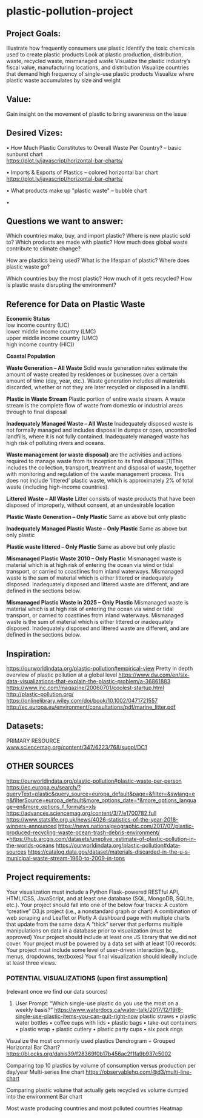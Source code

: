 # plastic-pollution-project

## Project Goals:

Illustrate how frequently consumers use plastic
Identify the toxic chemicals used to create plastic products
Look at plastic production, distribution, waste, recycled waste, mismanaged waste
Visualize the plastic industry’s fiscal value, manufacturing locations, and distribution 
Visualize countries that demand high frequency of single-use plastic products
Visualize where plastic waste accumulates by size and weight

## Value:
Gain insight on the movement of plastic to bring awareness on the issue

## Desired Vizes:
• How Much Plastic Constitutes to Overall Waste Per Country? – basic sunburst chart<br>
https://plot.ly/javascript/horizontal-bar-charts/ <br>

• Imports & Exports of Plastics – colored horizontal bar chart<br>
https://plot.ly/javascript/horizontal-bar-charts/ <br>

• What products make up "plastic waste" – bubble chart 

• 

## Questions we want to answer: 
Which countries make, buy, and import plastic?
Where is new plastic sold to?
Which products are made with plastic?
How much does global waste contribute to climate change?

How are plastics being used?
What is the lifespan of plastic?
Where does plastic waste go?

Which countries buy the most plastic?
How much of it gets recycled?
How is plastic waste disrupting the environment?


## Reference for Data on Plastic Waste

**Economic Status** <br>
low income country (LIC)<br>
lower middle income country (LMC)<br>
upper middle income country (UMC)<br>
high income country (HIC))<br>

**Coastal Population**

**Waste Generation – All Waste**
Solid waste generation rates estimate the amount of waste created by residences or businesses over a certain amount of time (day, year, etc.). Waste generation includes all materials discarded, whether or not they are later recycled or disposed in a landfill.

**Plastic in Waste Stream**
Plastic portion of entire waste stream. A waste stream is the complete flow of waste from domestic or industrial areas through to final disposal

**Inadequately Managed Waste – All Waste**
Inadequately disposed waste is not formally managed and includes disposal in dumps or open, uncontrolled landfills, where it is not fully contained. Inadequately managed waste has high risk of polluting rivers and oceans. 

**Waste management (or waste disposal)** are the activities and actions required to manage waste from its inception to its final disposal.[1]This includes the collection, transport, treatment and disposal of waste, together with monitoring and regulation of the waste management process.  This does not include 'littered' plastic waste, which is approximately 2% of total waste (including high-income
countries).

**Littered Waste – All Waste**
Litter consists of waste products that have been disposed of improperly, without consent, at an undesirable location

**Plastic Waste Generation – Only Plastic**
Same as above but only plastic

**Inadequately Managed Plastic Waste – Only Plastic**
Same as above but only plastic 

**Plastic waste littered – Only Plastic**
Same as above but only plastic 

**Mismanaged Plastic Waste 2010 – Only Plastic**
Mismanaged waste is material which is at high risk of entering the ocean via wind or tidal transport, or carried to coastlines from inland waterways. Mismanaged waste is the sum of material which is either littered or inadequately disposed. Inadequately disposed and littered waste are different, and are defined in the sections below.

**Mismanaged Plastic Waste in 2025 – Only Plastic** 
Mismanaged waste is material which is at high risk of entering the ocean via wind or tidal transport, or carried to coastlines from inland waterways. Mismanaged waste is the sum of material which is either littered or inadequately disposed. Inadequately disposed and littered waste are different, and are defined in the sections below.


## Inspiration:
https://ourworldindata.org/plastic-pollution#empirical-view
Pretty in depth overview of plastic pollution at a global level
https://www.dw.com/en/six-data-visualizations-that-explain-the-plastic-problem/a-36861883
https://www.inc.com/magazine/20060701/coolest-startup.html
http://plastic-pollution.org/
https://onlinelibrary.wiley.com/doi/book/10.1002/0471721557
http://ec.europa.eu/environment/consultations/pdf/marine_litter.pdf

## Datasets:
PRIMARY RESOURCE
www.sciencemag.org/content/347/6223/768/suppl/DC1

## OTHER SOURCES
https://ourworldindata.org/plastic-pollution#plastic-waste-per-person
https://ec.europa.eu/search/?queryText=plastic&query_source=europa_default&page=&filter=&swlang=en&filterSource=europa_default&more_options_date=*&more_options_language=en&more_options_f_formats=xls
https://advances.sciencemag.org/content/3/7/e1700782.full
https://www.statslife.org.uk/news/4026-statistics-of-the-year-2018-winners-announced
https://news.nationalgeographic.com/2017/07/plastic-produced-recycling-waste-ocean-trash-debris-environment/
•https://hub.arcgis.com/datasets/uneplive::estimate-of-plastic-pollution-in-the-worlds-oceans
https://ourworldindata.org/plastic-pollution#data-sources
https://catalog.data.gov/dataset/materials-discarded-in-the-u-s-municipal-waste-stream-1960-to-2009-in-tons


## Project requirements:
Your visualization must include a Python Flask–powered RESTful API, HTML/CSS, JavaScript, and at least one database (SQL, MongoDB, SQLite, etc.). 
Your project should fall into one of the below four tracks:
A custom “creative” D3.js project (i.e., a nonstandard graph or chart)
A combination of web scraping and Leaflet or Plotly
A dashboard page with multiple charts that update from the same data
A “thick” server that performs multiple manipulations on data in a database prior to visualization (must be approved)
Your project should include at least one JS library that we did not cover.
Your project must be powered by a data set with at least 100 records.
Your project must include some level of user-driven interaction
(e.g., menus, dropdowns, textboxes)
Your final visualization should ideally include at least three views.




### POTENTIAL VISUALIZATIONS (upon first assumption)
(relevant once we find our data sources)
1. User Prompt: “Which single-use plastic do you use the most on a weekly basis?”
https://www.waterdocs.ca/water-talk/2017/12/19/8-single-use-plastic-items-you-can-quit-right-now
plastic straws • plastic water bottles • coffee cups with lids • plastic bags • take-out containers • plastic wrap • plastic cutlery • plastic party cups • six pack rings

Visualize the most commonly used plastics
Dendrogram + Grouped Horizontal Bar Chart? https://bl.ocks.org/dahis39/f28369f0b17b456ac2f1fa9b937c5002

Comparing top 10 plastics by volume of consumption versus production per day/year
Multi-series line chart https://observablehq.com/@d3/multi-line-chart

Comparing plastic volume that actually gets recycled vs volume dumped into the environment 
Bar chart

Most waste producing countries and most polluted countries 
Heatmap

